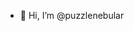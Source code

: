 - 👋 Hi, I’m @puzzlenebular



<!---
puzzlenebular/puzzlenebular is a ✨ special ✨ repository because its `README.md` (this file) appears on your GitHub profile.
You can click the Preview link to take a look at your changes.
--->
